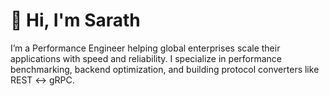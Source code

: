 # 👋 Hi, I'm Sarath 

I’m a Performance Engineer helping global enterprises scale their applications with speed and reliability. I specialize in performance benchmarking, backend optimization, and building protocol converters like REST ↔ gRPC.



